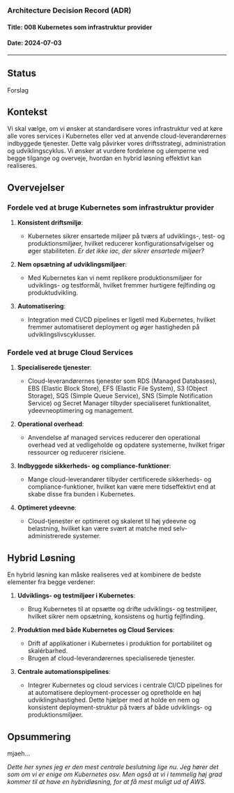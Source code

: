 ### Architecture Decision Record (ADR)

#### Title: 008 Kubernetes som infrastruktur provider

#### Date: 2024-07-03

---

## Status

Forslag

## Kontekst

Vi skal vælge, om vi ønsker at standardisere vores infrastruktur ved at køre alle vores services i Kubernetes eller ved at anvende cloud-leverandørernes indbyggede tjenester. Dette valg påvirker vores driftsstrategi, administration og udviklingscyklus. Vi ønsker at vurdere fordelene og ulemperne ved begge tilgange og overveje, hvordan en hybrid løsning effektivt kan realiseres.

## Overvejelser

### Fordele ved at bruge Kubernetes som infrastruktur provider

1. **Konsistent driftsmiljø**:
   - Kubernetes sikrer ensartede miljøer på tværs af udviklings-, test- og produktionsmiljøer, hvilket reducerer konfigurationsafvigelser og øger stabiliteten.
*Er det ikke iac, der sikrer ensartede miljøer?*

2. **Nem opsætning af udviklingsmiljøer**:
   - Med Kubernetes kan vi nemt replikere produktionsmiljøer for udviklings- og testformål, hvilket fremmer hurtigere fejlfinding og produktudvikling.

3. **Automatisering**:
   - Integration med CI/CD pipelines er ligetil med Kubernetes, hvilket fremmer automatiseret deployment og øger hastigheden på udviklingslivscyklusser.

### Fordele ved at bruge Cloud Services

1. **Specialiserede tjenester**:
   - Cloud-leverandørernes tjenester som RDS (Managed Databases), EBS (Elastic Block Store), EFS (Elastic File System), S3 (Object Storage), SQS (Simple Queue Service), SNS (Simple Notification Service) og Secret Manager tilbyder specialiseret funktionalitet, ydeevneoptimering og management.

2. **Operational overhead**:
   - Anvendelse af managed services reducerer den operational overhead ved at vedligeholde og opdatere systemerne, hvilket frigør ressourcer og reducerer risiciene.

3. **Indbyggede sikkerheds- og compliance-funktioner**:
   - Mange cloud-leverandører tilbyder certificerede sikkerheds- og compliance-funktioner, hvilket kan være mere tidseffektivt end at skabe disse fra bunden i Kubernetes.

4. **Optimeret ydeevne**:
   - Cloud-tjenester er optimeret og skaleret til høj ydeevne og belastning, hvilket kan være svært at matche med selv-administrerede systemer.

## Hybrid Løsning

En hybrid løsning kan måske realiseres ved at kombinere de bedste elementer fra begge verdener:

1. **Udviklings- og testmiljøer i Kubernetes**:
   - Brug Kubernetes til at opsætte og drifte udviklings- og testmiljøer, hvilket sikrer nem opsætning, konsistens og hurtig fejlfinding.

2. **Produktion med både Kubernetes og Cloud Services**:
   - Drift af applikationer i Kubernetes i produktion for portabilitet og skalérbarhed.
   - Brugen af cloud-leverandørernes specialiserede tjenester.
     
3. **Centrale automationspipelines**:
   - Integrer Kubernetes og cloud services i centrale CI/CD pipelines for at automatisere deployment-processer og opretholde en høj udviklingshastighed. Dette hjælper med at holde en nem og konsistent deployment-struktur på tværs af både udviklings- og produktionsmiljøer.

## Opsummering

mjaeh...


*Dette her synes jeg er den mest centrale beslutning lige nu. Jeg hører det som om vi er enige om Kubernetes osv. Men også at vi i temmelig høj grad kommer til at have en hybridløsning, for at få mest muligt ud af AWS.*


